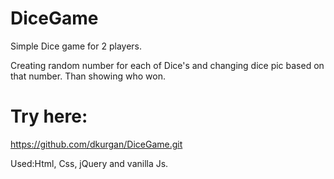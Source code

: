 # DiceGame
Simple Dice game for 2 players. 

Creating random number for each of Dice's and changing dice pic based on that number.
Than showing who won.

# Try here: 
https://github.com/dkurgan/DiceGame.git

Used:Html, Css, jQuery and vanilla Js. 
